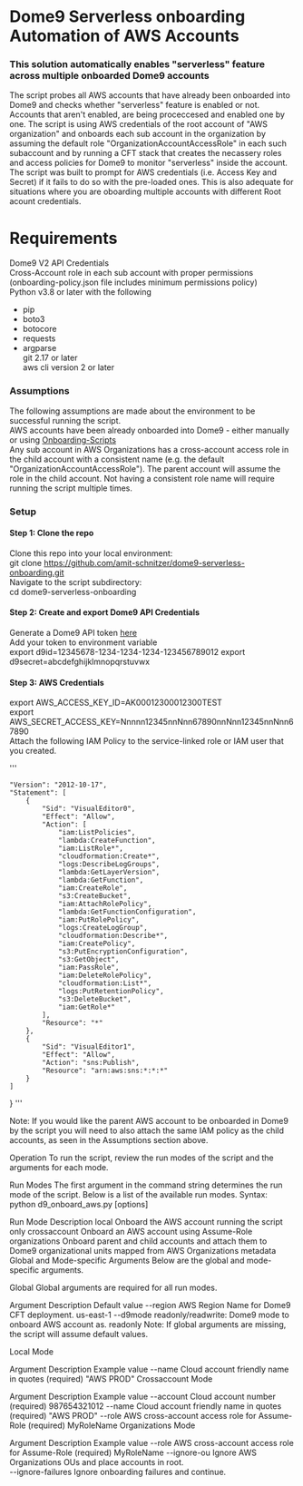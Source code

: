 # Dome9 Serverless onboarding Automation of AWS Accounts 
### This solution automatically enables "serverless" feature across multiple onboarded Dome9 accounts

The script probes all AWS accounts that have already been onboarded into Dome9 and checks whether "serverless" feature is enabled or not.   
Accounts that aren't enabled, are being proceccesed and enabled one by one.
The script is using AWS credentials of the root account of "AWS organization" and onboards each sub account in the organization by assuming the default role "OrganizationAccountAccessRole" in each such subaccount and by running a CFT stack that creates the necassery roles and access policies for Dome9 to monitor "serverless" inside the account. The script was built to prompt for AWS credentials (i.e. Access Key and Secret) if it fails to do so with the pre-loaded ones. This is also adequate for situations where you are oboarding multiple accounts with different Root acount credentials.


# Requirements  
Dome9 V2 API Credentials  
Cross-Account role in each sub account with proper permissions (onboarding-policy.json file includes minimum permissions policy)  
Python v3.8 or later with the following  
  - pip  
  - boto3  
  - botocore  
  - requests  
  - argparse  
git  2.17 or later  
aws cli version 2 or later  

### Assumptions
The following assumptions are made about the environment to be successful running the script.  
AWS accounts have been already onboarded into Dome9 - either manually or using [Onboarding-Scripts](https://github.com/dome9/onboarding-scripts)  
Any sub account in AWS Organizations has a cross-account access role in the child account with a consistent name (e.g. the default "OrganizationAccountAccessRole"). The parent account will assume the role in the child account. Not having a consistent role name will require running the script multiple times.  

### Setup  
#### Step 1: Clone the repo   
Clone this repo into your local environment:  
git clone https://github.com/amit-schnitzer/dome9-serverless-onboarding.git  
Navigate to the script subdirectory:  
cd dome9-serverless-onboarding  

#### Step 2: Create and export Dome9 API Credentials  
Generate a Dome9 API token [here](https://secure.dome9.com/v2/settings/credentials)  
Add your token to environment variable  
    export d9id=12345678-1234-1234-1234-123456789012
    export d9secret=abcdefghijklmnopqrstuvwx
#### Step 3: AWS Credentials  
  export AWS_ACCESS_KEY_ID=AK00012300012300TEST  
  export AWS_SECRET_ACCESS_KEY=Nnnnn12345nnNnn67890nnNnn12345nnNnn67890  
Attach the following IAM Policy to the service-linked role or IAM user that you created.

'''

    "Version": "2012-10-17",
    "Statement": [
        {
            "Sid": "VisualEditor0",
            "Effect": "Allow",
            "Action": [
                "iam:ListPolicies",
                "lambda:CreateFunction",
                "iam:ListRole*",
                "cloudformation:Create*",
                "logs:DescribeLogGroups",
                "lambda:GetLayerVersion",
                "lambda:GetFunction",
                "iam:CreateRole",
                "s3:CreateBucket",
                "iam:AttachRolePolicy",
                "lambda:GetFunctionConfiguration",
                "iam:PutRolePolicy",
                "logs:CreateLogGroup",
                "cloudformation:Describe*",
                "iam:CreatePolicy",
                "s3:PutEncryptionConfiguration",
                "s3:GetObject",
                "iam:PassRole",
                "iam:DeleteRolePolicy",
                "cloudformation:List*",
                "logs:PutRetentionPolicy",
                "s3:DeleteBucket",
                "iam:GetRole*"
            ],
            "Resource": "*"
        },
        {
            "Sid": "VisualEditor1",
            "Effect": "Allow",
            "Action": "sns:Publish",
            "Resource": "arn:aws:sns:*:*:*"
        }
    ]
}
'''

Note: If you would like the parent AWS account to be onboarded in Dome9 by the script you will need to also attach the same IAM policy as the child accounts, as seen in the Assumptions section above.

Operation
To run the script, review the run modes of the script and the arguments for each mode.

Run Modes
The first argument in the command string determines the run mode of the script. Below is a list of the available run modes. Syntax: python d9_onboard_aws.py <mode> [options]

Run Mode	Description
local	Onboard the AWS account running the script only
crossaccount	Onboard an AWS account using Assume-Role
organizations	Onboard parent and child accounts and attach them to Dome9 organizational units mapped from AWS Organizations metadata
Global and Mode-specific Arguments
Below are the global and mode-specific arguments.

Global Global arguments are required for all run modes.

Argument	Description	Default value
--region	AWS Region Name for Dome9 CFT deployment.	us-east-1
--d9mode	readonly/readwrite: Dome9 mode to onboard AWS account as.	readonly
Note: If global arguments are missing, the script will assume default values.

Local Mode

Argument	Description	Example value
--name	Cloud account friendly name in quotes (required)	"AWS PROD"
Crossaccount Mode

Argument	Description	Example value
--account	Cloud account number (required)	987654321012
--name	Cloud account friendly name in quotes (required)	"AWS PROD"
--role	AWS cross-account access role for Assume-Role (required)	MyRoleName
Organizations Mode

Argument	Description	Example value
--role	AWS cross-account access role for Assume-Role (required)	MyRoleName
--ignore-ou	Ignore AWS Organizations OUs and place accounts in root.	
--ignore-failures	Ignore onboarding failures and continue.
